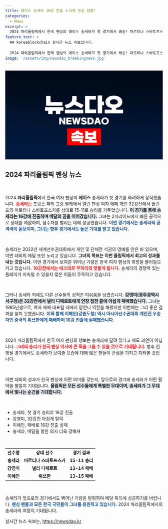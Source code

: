 ```yaml
---
title: 에이스 송세라 16강 진출 소식에 관심 집중!
categories:
  - News
excerpt: >
  2024 파리올림픽에서 한국 펜싱의 에이스 송세라가 첫 경기에서 쾌승! 마르티나 스바토프스카를 15-11로 제압하며 16강으로 진출했다. 16강전은 오늘 오후 9시 10분에 시작된다.
feature_text: >
  ## koreablockchain 실시간 뉴스 속보입니다.

  2024 파리올림픽에서 한국 펜싱의 에이스 송세라가 첫 경기에서 쾌승! 마르티나 스바토프스카를 15-11로 제압하며 16강으로 진출했다. 16강전은 오늘 오후 9시 10분에 시작된다.
image: '/assets/img/newsdao_breakingnews.jpg'
---
```


<p><img src="/assets/img/newsdao_breakingnews.jpg" alt="koreablockchain 속보" /></p>

<h2 data-ke-size="size26">2024 파리올림픽 펜싱 뉴스</h2>

<p data-ke-size="size16">&nbsp;</p>

<p>2024 <b>파리올림픽</b>에서 한국 여자 펜싱의 <b>에이스</b> 송세라가 첫 경기를 화려하게 장식했습니다. <b><span style="color: #ee2323;">송세라는</span></b> 프랑스 파리 그랑 팔레에서 열린 펜싱 여자 에페 개인 32강전에서 폴란드의 마르티나 스바토프스카를 상대로 15-11로 승리를 거두었습니다. <b><span style="background-color: #21538527;">이 경기를 통해 송세라는 16강에 진출하며 메달의 꿈을 이어갔습니다.</span></b> 그녀는 2피리어드에서 빠른 공격으로 상대를 제압하며, 점수차를 벌리는 데에 성공했습니다. <b><span style="color: #1a5490;">이번 경기에서는 송세라의 공격력이 돋보이며, 그녀는 향후 경기에서도 높은 기대를 받고 있습니다.</span></b> </p>

<p data-ke-size="size16">&nbsp;</p>

<p>송세라는 2022년 세계선수권대회에서 개인 및 단체전 석권의 영예를 안은 바 있으며, 이번 대회의 메달 또한 노리고 있습니다. <b>그녀의 목표는 이번 올림픽에서 최고의 성과를 내는 것입니다.</b> 이번 경기에서 보여준 뛰어난 기량은 한국 여자 펜싱의 희망을 불러일으키고 있습니다. <b><span style="color: #ee2323;">16강전에서는 에스테르 무허리와 맞붙게 됩니다.</span></b> 송세라의 경쟁력 있는 플레이가 지속될 수 있을지 많은 이들이 주목하고 있습니다. </p>

<p data-ke-size="size16">&nbsp;</p>

<p>그러나 송세라 외에도 다른 선수들의 성적은 아쉬움을 남겼습니다. <b><span style="background-color: #21538527;">강영미(광주광역시 서구청)은 32강전에서 넬리 디페르트에게 연장 접전 끝에 아쉽게 패배했습니다.</span></b> 그녀는 1985년생으로, 여자 에페 대표팀 내에서 맏언니 역할을 해왔지만 이번에는 그리 좋은 결과를 얻지 못했습니다. <b><span style="color: #1a5490;">이와 함께 이혜인(강원도청) 역시 아시아선수권대회 개인전 우승자인 중국의 위쓰한에게 패배하며 16강 진출에 실패했습니다.</span></b> </p>

<p data-ke-size="size16">&nbsp;</p>

<p>2024 파리올림픽에서 한국 여자 펜싱의 행보는 송세라에 달려 있다고 해도 과언이 아닙니다. <b><span style="color: #ee2323;">그녀의 승리가 한국 펜싱 역사에 큰 획을 그을 수 있을 것으로 기대됩니다.</span></b> 향후 진행될 경기에서도 송세라가 보여줄 모습에 대해 많은 팬들이 관심을 가지고 지켜볼 것입니다. </p>

<p data-ke-size="size16">&nbsp;</p>

<p>이번 대회의 성과가 한국 펜싱에 어떤 의미를 갖는지, 앞으로의 경기에 송세라가 어떤 활약을 펼칠지 기대됩니다. <b><span style="background-color: #21538527;">올림픽은 모든 선수들에게 특별한 무대이며, 송세라가 그 무대에서 빛나는 순간을 기대합니다.</span></b> </p>

<p data-ke-size="size16">&nbsp;</p>

<ul>
    <li>송세라, 첫 경기 승리로 16강 진출</li>
    <li>강영미, 32강전 아쉽게 탈락</li>
    <li>이혜인, 패배로 16강 진출 실패</li>
    <li>송세라, 메달을 향한 의지 더욱 강해져</li>
</ul>

<p data-ke-size="size16">&nbsp;</p>

<table style="width: 100%; border-collapse: collapse;">
    <tr>
        <td style="text-align: center; height: 17px;"><b>선수명</b></td>
        <td style="text-align: center; height: 17px;"><b>상대 선수</b></td>
        <td style="text-align: center; height: 17px;"><b>경기 결과</b></td>
    </tr>
    <tr>
        <td style="text-align: center; height: 17px;"><b>송세라</b></td>
        <td style="text-align: center; height: 17px;"><b>마르티나 스바토프스카</b></td>
        <td style="text-align: center; height: 17px;"><b>15-11 승리</b></td>
    </tr>
    <tr>
        <td style="text-align: center; height: 17px;"><b>강영미</b></td>
        <td style="text-align: center; height: 17px;"><b>넬리 디페르트</b></td>
        <td style="text-align: center; height: 17px;"><b>13-14 패배</b></td>
    </tr>
    <tr>
        <td style="text-align: center; height: 17px;"><b>이혜인</b></td>
        <td style="text-align: center; height: 17px;"><b>위쓰한</b></td>
        <td style="text-align: center; height: 17px;"><b>13-15 패배</b></td>
    </tr>
</table>

<p data-ke-size="size16">&nbsp;</p>

<p>송세라가 앞으로의 경기에서도 뛰어난 기량을 발휘하여 메달 획득에 성공하기를 바랍니다. <b><span style="color: #1a5490;">펜싱 팬들과 모든 한국 국민들이 그녀를 응원하고 있습니다.</span></b> 2024 파리올림픽에서의 송세라의 여정이 기대됩니다. </p>
실시간 뉴스 속보는, <a href="https://newsdao.kr" rel="dofollow">https://newsdao.kr</a>


